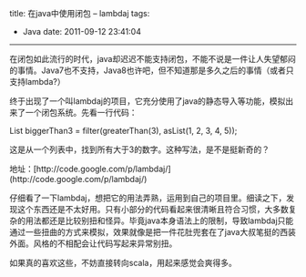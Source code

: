 title: 在java中使用闭包 – lambdaj
tags:
  - Java
date: 2011-09-12 23:41:04
---

在闭包如此流行的时代，java却迟迟不能支持闭包，不能不说是一件让人失望郁闷的事情。Java7也不支持，Java8也许吧，但不知道那是多久之后的事情（或者只支持lambda?）
<p>终于出现了一个叫lambdaj的项目，它充分使用了java的静态导入等功能，模拟出来了一个闭包系统。先看一行代码：
<p>List<Integer> biggerThan3 = filter(greaterThan(3), asList(1, 2, 3, 4, 5));

这是从一个列表中，找到所有大于3的数字。这种写法，是不是挺新奇的？
<p>地址：[http://code.google.com/p/lambdaj/](http://code.google.com/p/lambdaj/)
<p>仔细看了一下lambdaj，想把它的用法弄熟，运用到自己的项目里。细读之下，发现这个东西还是不太好用。只有小部分的代码看起来很清晰且符合习惯，大多数复杂的用法都还是比较别扭和怪异。毕竟java本身语法上的限制，导致lambdaj只能通过一些扭曲的方式来模拟，效果就像是把一件花肚兜套在了java大叔笔挺的西装外面。风格的不相配会让代码写起来异常别扭。
<p>如果真的喜欢这些，不妨直接转向scala，用起来感觉会爽得多。
